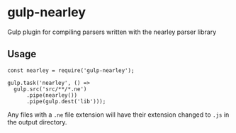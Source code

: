 # gulp-nearley
Gulp plugin for compiling parsers written with the nearley parser library

## Usage

```es6
const nearley = require('gulp-nearley');

gulp.task('nearley', () =>
  gulp.src('src/**/*.ne')
      .pipe(nearley())
      .pipe(gulp.dest('lib')));
```

Any files with a `.ne` file extension will have their extension changed to `.js` in the output directory.
